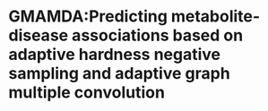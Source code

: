 # GMAMDA:Predicting metabolite-disease associations based on adaptive hardness negative sampling and adaptive graph multiple convolution
